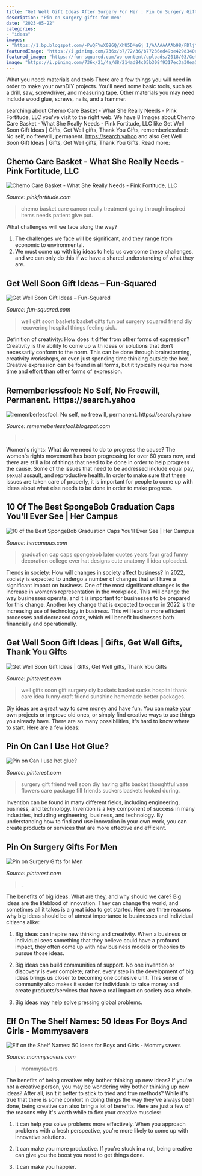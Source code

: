 ```yaml
---
title: "Get Well Gift Ideas After Surgery For Her : Pin On Surgery Gifts For Men"
description: "Pin on surgery gifts for men"
date: "2023-05-22"
categories:
- "ideas"
images:
- "https://1.bp.blogspot.com/-PwQFYwX086Q/XhU5DMeGj_I/AAAAAAAAb98/FDljYklrRTkqqY9VHLgZ0MhGfsipNGc-QCLcBGAsYHQ/w1200-h630-p-k-no-nu/Untitled146.png"
featuredImage: "https://i.pinimg.com/736x/b7/72/36/b77236ed49be429d340eed2c7e5fad70--suckers-vase.jpg"
featured_image: "https://fun-squared.com/wp-content/uploads/2018/03/Get-Well-Gift-Basket.png"
image: "https://i.pinimg.com/736x/21/4a/d8/214ad84c05b308f9317ec3a30ea59fb0--get-better-soon-gifts-diy-get-well-soon-gifts.jpg?b=t"
---
```



What you need: materials and tools
There are a few things you will need in order to make your ownDIY projects. You'll need some basic tools, such as a drill, saw, screwdriver, and measuring tape. Other materials you may need include wood glue, screws, nails, and a hammer.

	

		
searching about Chemo Care Basket - What She Really Needs - Pink Fortitude, LLC you've visit to the right web. We have 8 Images about Chemo Care Basket - What She Really Needs - Pink Fortitude, LLC like Get Well Soon Gift Ideas | Gifts, Get Well gifts, Thank You Gifts, rememberlessfool: No self, no freewill, permanent. https://search.yahoo and also Get Well Soon Gift Ideas | Gifts, Get Well gifts, Thank You Gifts. Read more:
		
    
## Chemo Care Basket - What She Really Needs - Pink Fortitude, LLC

<img loading=lazy src="https://i1.wp.com/pinkfortitude.com/wp-content/uploads/2015/10/Chemo-Care-Basket-for-Cancer-What-She-Really-Needs-by-coconutheadsurvivalguide.com_.jpg?resize=700%2C1000" onerror="this.onerror=null;this.src='https://tse3.mm.bing.net/th?id=OIP.mqtzmzAYkKssXj2rLCyRJwHaKl&amp;pid=15.1';" alt="Chemo Care Basket - What She Really Needs - Pink Fortitude, LLC">

_Source: pinkfortitude.com_

>chemo basket care cancer really treatment going through inspired items needs patient give put. 

	

What challenges will we face along the way?
1. The challenges we face will be significant, and they range from economic to environmental. 
2. We must come up with big ideas to help us overcome these challenges, and we can only do this if we have a shared understanding of what they are.

    
## Get Well Soon Gift Ideas – Fun-Squared

<img loading=lazy src="https://fun-squared.com/wp-content/uploads/2018/03/Get-Well-Gift-Basket.png" onerror="this.onerror=null;this.src='https://tse1.mm.bing.net/th?id=OIP.IpPF7atPbGWEx5VqgTDVFgHaLH&amp;pid=15.1';" alt="Get Well Soon Gift Ideas – Fun-Squared">

_Source: fun-squared.com_

>well gift soon baskets basket gifts fun put surgery squared friend diy recovering hospital things feeling sick. 

	

Definition of creativity: How does it differ from other forms of expression?
Creativity is the ability to come up with ideas or solutions that don’t necessarily conform to the norm. This can be done through brainstorming, creativity workshops, or even just spending time thinking outside the box. Creative expression can be found in all forms, but it typically requires more time and effort than other forms of expression.

    
## Rememberlessfool: No Self, No Freewill, Permanent. Https://search.yahoo

<img loading=lazy src="https://1.bp.blogspot.com/-PwQFYwX086Q/XhU5DMeGj_I/AAAAAAAAb98/FDljYklrRTkqqY9VHLgZ0MhGfsipNGc-QCLcBGAsYHQ/w1200-h630-p-k-no-nu/Untitled146.png" onerror="this.onerror=null;this.src='https://tse3.mm.bing.net/th?id=OIP.DneAUqbzKKqWMlF44skBzQHaD4&amp;pid=15.1';" alt="rememberlessfool: No self, no freewill, permanent. https://search.yahoo">

_Source: rememeberlessfool.blogspot.com_

>. 

	

Women's rights: What do we need to do to progress the cause?
The women's rights movement has been progressing for over 60 years now, and there are still a lot of things that need to be done in order to help progress the cause. Some of the issues that need to be addressed include equal pay, sexual assault, and reproductive health. In order to make sure that these issues are taken care of properly, it is important for people to come up with ideas about what else needs to be done in order to make progress.

    
## 10 Of The Best SpongeBob Graduation Caps You&#039;ll Ever See | Her Campus

<img loading=lazy src="https://s-media-cache-ak0.pinimg.com/736x/50/69/78/506978f3f342e92c1132a262def78ee4.jpg" onerror="this.onerror=null;this.src='https://tse3.mm.bing.net/th?id=OIP.XXSo_NHXBjQYrTGKkQKpqQHaHa&amp;pid=15.1';" alt="10 of the Best SpongeBob Graduation Caps You&#039;ll Ever See | Her Campus">

_Source: hercampus.com_

>graduation cap caps spongebob later quotes years four grad funny decoration college ever hat designs cute anatomy ll idea uploaded. 

	

Trends in society: How will changes in society affect business?
In 2022, society is expected to undergo a number of changes that will have a significant impact on business. One of the most significant changes is the increase in women’s representation in the workplace. This will change the way businesses operate, and it is important for businesses to be prepared for this change. Another key change that is expected to occur in 2022 is the increasing use of technology in business. This will lead to more efficient processes and decreased costs, which will benefit businesses both financially and operationally.

    
## Get Well Soon Gift Ideas | Gifts, Get Well Gifts, Thank You Gifts

<img loading=lazy src="https://i.pinimg.com/736x/21/4a/d8/214ad84c05b308f9317ec3a30ea59fb0--get-better-soon-gifts-diy-get-well-soon-gifts.jpg?b=t" onerror="this.onerror=null;this.src='https://tse4.mm.bing.net/th?id=OIP.ZXR1vdzShlxD6MuoGsXALAHaJ3&amp;pid=15.1';" alt="Get Well Soon Gift Ideas | Gifts, Get Well gifts, Thank You Gifts">

_Source: pinterest.com_

>well gifts soon gift surgery diy baskets basket sucks hospital thank care idea funny craft friend sunshine homemade better packages. 

	

Diy ideas are a great way to save money and have fun. You can make your own projects or improve old ones, or simply find creative ways to use things you already have. There are so many possibilities, it's hard to know where to start. Here are a few ideas:

    
## Pin On Can I Use Hot Glue?

<img loading=lazy src="https://i.pinimg.com/736x/b7/72/36/b77236ed49be429d340eed2c7e5fad70--suckers-vase.jpg" onerror="this.onerror=null;this.src='https://tse1.mm.bing.net/th?id=OIP.pzFhhwV_g9LqVO-mqW_GwgHaJ3&amp;pid=15.1';" alt="Pin on Can I use hot glue?">

_Source: pinterest.com_

>surgery gift friend well soon diy having gifts basket thoughtful vase flowers care package fill friends suckers baskets looked during. 

	

Invention can be found in many different fields, including engineering, business, and technology.
Invention is a key component of success in many industries, including engineering, business, and technology. By understanding how to find and use innovation in your own work, you can create products or services that are more effective and efficient.

    
## Pin On Surgery Gifts For Men

<img loading=lazy src="https://i.pinimg.com/originals/0a/d3/41/0ad341c8f8495c42a2b189e0808d3f68.jpg" onerror="this.onerror=null;this.src='https://tse3.mm.bing.net/th?id=OIP.uNtG065J5E5IRCHyg1cx-QHaDu&amp;pid=15.1';" alt="Pin on Surgery Gifts for Men">

_Source: pinterest.com_

>. 

	

The benefits of big ideas: What are they, and why should we care?
Big ideas are the lifeblood of innovation. They can change the world, and sometimes all it takes is a great idea to get started. Here are three reasons why big ideas should be of utmost importance to businesses and individual citizens alike: 
1) Big ideas can inspire new thinking and creativity. When a business or individual sees something that they believe could have a profound impact, they often come up with new business models or theories to pursue those ideas. 

2) Big ideas can build communities of support. No one invention or discovery is ever complete; rather, every step in the development of big ideas brings us closer to becoming one cohesive unit. This sense of community also makes it easier for individuals to raise money and create products/services that have a real impact on society as a whole. 

3) Big ideas may help solve pressing global problems.

    
## Elf On The Shelf Names: 50 Ideas For Boys And Girls - Mommysavers

<img loading=lazy src="https://mommysavers.com/wp-content/uploads/2012/12/elf-names.jpg" onerror="this.onerror=null;this.src='https://tse1.mm.bing.net/th?id=OIP.74uNgoEJWeL06xwps0mMjAHaHC&amp;pid=15.1';" alt="Elf on the Shelf Names: 50 Ideas for Boys and Girls - Mommysavers">

_Source: mommysavers.com_

>mommysavers. 

	

The benefits of being creative: why bother thinking up new ideas?
If you're not a creative person, you may be wondering why bother thinking up new ideas? After all, isn't it better to stick to tried and true methods? While it's true that there is some comfort in doing things the way they've always been done, being creative can also bring a lot of benefits. Here are just a few of the reasons why it's worth while to flex your creative muscles:
1. It can help you solve problems more effectively. When you approach problems with a fresh perspective, you're more likely to come up with innovative solutions.

2. It can make you more productive. If you're stuck in a rut, being creative can give you the boost you need to get things done.

3. It can make you happier.

